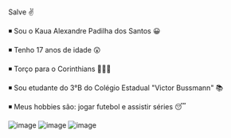   Salve ✌

◾ Sou o Kaua Alexandre Padilha dos Santos 😀

◾ Tenho 17 anos de idade 😲

◾ Torço para o Corinthians 🖤🤍🖤

◾ Sou etudante do 3°B do Colégio Estadual "Victor Bussmann" 📚

◾ Meus hobbies são: jogar futebol e assistir séries 😴


![image](https://img.shields.io/badge/Instagram-E4405F?style=for-the-badge&logo=instagram&logoColor=white")
![image](https://img.shields.io/badge/Facebook-1877F2?style=for-the-badge&logo=facebook&logoColor=white)
![image](https://img.shields.io/badge/GitHub-100000?style=for-the-badge&logo=github&logoColor=white)


